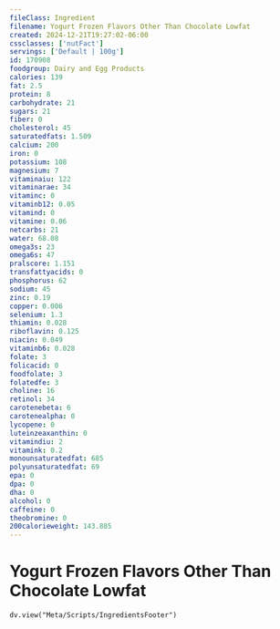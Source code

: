 ```yaml
---
fileClass: Ingredient
filename: Yogurt Frozen Flavors Other Than Chocolate Lowfat
created: 2024-12-21T19:27:02-06:00
cssclasses: ['nutFact']
servings: ['Default | 100g']
id: 170908
foodgroup: Dairy and Egg Products
calories: 139
fat: 2.5
protein: 8
carbohydrate: 21
sugars: 21
fiber: 0
cholesterol: 45
saturatedfats: 1.509
calcium: 200
iron: 0
potassium: 108
magnesium: 7
vitaminaiu: 122
vitaminarae: 34
vitaminc: 0
vitaminb12: 0.05
vitamind: 0
vitamine: 0.06
netcarbs: 21
water: 68.08
omega3s: 23
omega6s: 47
pralscore: 1.151
transfattyacids: 0
phosphorus: 62
sodium: 45
zinc: 0.19
copper: 0.006
selenium: 1.3
thiamin: 0.028
riboflavin: 0.125
niacin: 0.049
vitaminb6: 0.028
folate: 3
folicacid: 0
foodfolate: 3
folatedfe: 3
choline: 16
retinol: 34
carotenebeta: 6
carotenealpha: 0
lycopene: 0
luteinzeaxanthin: 0
vitamindiu: 2
vitamink: 0.2
monounsaturatedfat: 685
polyunsaturatedfat: 69
epa: 0
dpa: 0
dha: 0
alcohol: 0
caffeine: 0
theobromine: 0
200calorieweight: 143.885
---
```


# Yogurt Frozen Flavors Other Than Chocolate Lowfat

```dataviewjs
dv.view("Meta/Scripts/IngredientsFooter")
```